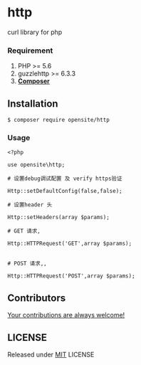 # http
curl library for php

### Requirement

1. PHP >= 5.6
2. guzzlehttp >= 6.3.3
3. **[Composer](https://getcomposer.org/)**

## Installation

```shell
$ composer require opensite/http
```

### Usage
```
<?php

use opensite\http;

# 设置debug调试配置 及 verify https验证

Http::setDefaultConfig(false,false);

# 设置header 头

Http::setHeaders(array $params);

# GET 请求‚

Http::HTTPRequest('GET',array $params);


# POST 请求‚‚

Http::HTTPRequest('POST',array $params);

```


## Contributors

[Your contributions are always welcome!](https://github.com/openset/http/graphs/contributors)

## LICENSE

Released under [MIT](https://github.com/openset/http/blob/master/LICENSE) LICENSE
